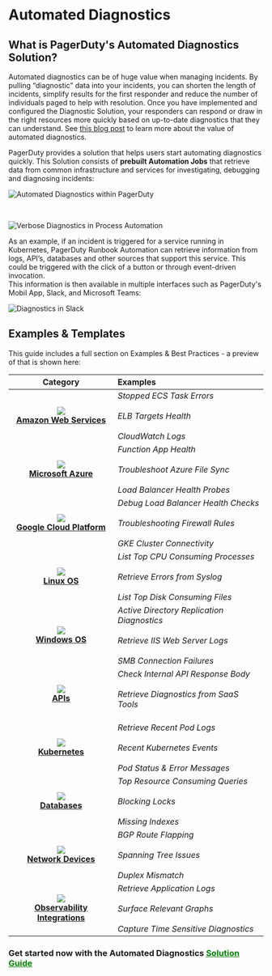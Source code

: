 # Automated Diagnostics

## What is PagerDuty's Automated Diagnostics Solution?
Automated diagnostics can be of huge value when managing incidents. By pulling “diagnostic” data into your incidents, you can shorten the length of incidents, simplify results for the first responder and reduce the number of individuals paged to help with resolution.  Once you have implemented and configured the Diagnostic Solution, your responders can respond or draw in the right resources more quickly based on up-to-date diagnostics that they can understand. 
See [this blog post](https://www.pagerduty.com/blog/democratize-capabilities-automation-actions) to learn more about the value of automated diagnostics.

PagerDuty provides a solution that helps users start automating diagnostics quickly. This Solution consists of **prebuilt Automation Jobs** that retrieve data from common infrastructure and services for investigating, debugging and diagnosing incidents:

![Automated Diagnostics within PagerDuty](@assets/img/diag-on-pd-timeline.png) 

<br>

![Verbose Diagnostics in Process Automation](@assets/img/diag-verbose-output.png)

As an example, if an incident is triggered for a service running in Kubernetes, PagerDuty Runbook Automation can retrieve information from logs, API’s, databases and other sources that support this service.  This could be triggered with the click of a button or through event-driven invocation.<br>
This information is then available in multiple interfaces such as PagerDuty's Mobil App, Slack, and Microsoft Teams:

![Diagnostics in Slack](@assets/img/diag_in_slack.png)

## Examples & Templates
This guide includes a full section on Examples & Best Practices - a preview of that is shown here:


|Category|Examples|
|:----:|:--------|
[<img src="@assets/img/aws-logo.png" style="border:none;">](/learning/solutions/automated-diagnostics/examples/public-cloud-providers.html)<br>[**Amazon Web Services**](/learning/solutions/automated-diagnostics/examples/public-cloud-providers.html)| _Stopped ECS Task Errors_<br><br> _ELB Targets Health_<br><br> _CloudWatch Logs_
[<img src="@assets/img/azure-logo.png" style="border:none;">](/learning/solutions/automated-diagnostics/examples/public-cloud-providers.html#azure)<br>[**Microsoft Azure**](/learning/solutions/automated-diagnostics/examples/public-cloud-providers.html#azure)|_Function App Health_<br><br> _Troubleshoot Azure File Sync_<br><br> _Load Balancer Health Probes_
[<img src="@assets/img/google-cloud-logo.png" style="border:none;">](/learning/solutions/automated-diagnostics/examples/public-cloud-providers.html#google-cloud-platform-gcp)<br>[**Google Cloud Platform**](/learning/solutions/automated-diagnostics/examples/public-cloud-providers.html#google-cloud-platform)|_Debug Load Balancer Health Checks_<br><br> _Troubleshooting Firewall Rules_<br><br> _GKE Cluster Connectivity_
[<img src="@assets/img/linux-logo.png" style="border:none;">](/learning/solutions/automated-diagnostics/examples/linux.html)<br>[**Linux OS**](/learning/solutions/automated-diagnostics/examples/linux.html)|_List Top CPU Consuming Processes_<br><br> _Retrieve Errors from Syslog_<br><br> _List Top Disk Consuming Files_
[<img src="@assets/img/windows-logo.png" style="border:none;">](/learning/solutions/automated-diagnostics/examples/windows.html)<br>[**Windows OS**](/learning/solutions/automated-diagnostics/examples/windows.html)|_Active Directory Replication Diagnostics_<br><br> _Retrieve IIS Web Server Logs_<br><br> _SMB Connection Failures_
[<img src="@assets/img/rest-api-logo.png" style="border:none;">](/learning/solutions/automated-diagnostics/examples/apis.html)<br>[**APIs**](/learning/solutions/automated-diagnostics/examples/apis.html)|_Check Internal API Response Body_<br><br> _Retrieve Diagnostics from SaaS Tools_<br><br>
[<img src="@assets/img/kubernetes-logo.png" style="border:none;">](/learning/solutions/automated-diagnostics/examples/kubernetes.html)<br>[**Kubernetes**](/learning/solutions/automated-diagnostics/examples/kubernetes.html)|_Retrieve Recent Pod Logs_<br><br> _Recent Kubernetes Events_<br><br> _Pod Status & Error Messages_
[<img src="@assets/img/mysql-logo.png" style="border:none;">](/learning/solutions/automated-diagnostics/examples/databases.html)<br>[**Databases**](/learning/solutions/automated-diagnostics/examples/Databases.html)|_Top Resource Consuming Queries_<br><br> _Blocking Locks_<br><br> _Missing Indexes_
[<img src="@assets/img/network-switch.png" style="border:none;">](/learning/solutions/automated-diagnostics/examples/network-devices.html)<br>[**Network Devices**](/learning/solutions/automated-diagnostics/examples/network-devices.html)|_BGP Route Flapping_<br><br> _Spanning Tree Issues_<br><br> _Duplex Mismatch_
[<img src="@assets/img/cloudwatch-logo.png" style="border:none;">](/learning/solutions/automated-diagnostics/examples/observability-integrations.html)<br>[**Observability Integrations**](/learning/solutions/automated-diagnostics/examples/observability-integrations.html)|_Retrieve Application Logs_<br><br> _Surface Relevant Graphs_<br><br> _Capture Time Sensitive Diagnostics_

### **Get started now with the Automated Diagnostics [<span style="color:green"><ins>Solution Guide</ins></span>](/learning/solutions/automated-diagnostics/getting-started.html)**